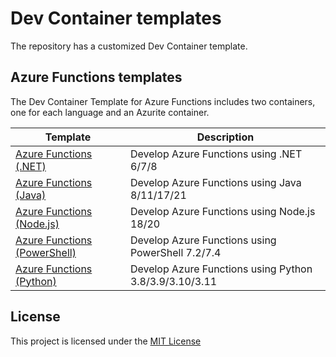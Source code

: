 # Dev Container templates

The repository has a customized Dev Container template.

## Azure Functions templates

The Dev Container Template for Azure Functions includes two containers, one for each language and an Azurite container.

| Template                                                                   | Description                                            |
| -------------------------------------------------------------------------- | ------------------------------------------------------ |
| [Azure Functions (.NET)](./src/azure-functions-dotnet/README.md)           | Develop Azure Functions using .NET 6/7/8               |
| [Azure Functions (Java)](./src/azure-functions-java/README.md)             | Develop Azure Functions using Java 8/11/17/21          |
| [Azure Functions (Node.js)](./src/azure-functions-node/README.md)          | Develop Azure Functions using Node.js 18/20            |
| [Azure Functions (PowerShell)](./src/azure-functions-powershell/README.md) | Develop Azure Functions using PowerShell 7.2/7.4       |
| [Azure Functions (Python)](./src/azure-functions-python/README.md)         | Develop Azure Functions using Python 3.8/3.9/3.10/3.11 |

## License

This project is licensed under the [MIT License](https://github.com/shibayan/devcontainers/blob/master/LICENSE)
